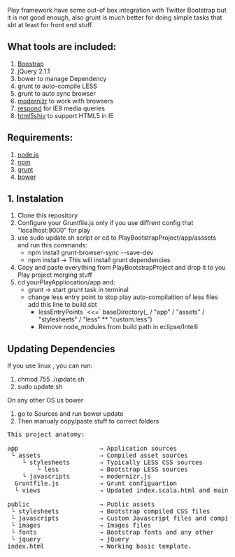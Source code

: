 Play framework have some out-of box integration with Twitter Bootstrap but it is not good enough, also grunt is much better for doing simple tasks that sbt at least for front end stuff. 

<h2> What tools are included:</h2>
<ol>
    <li><a href="https://github.com/twbs/bootstrap">Boostrap</a></li>
    <li>jQuery 2.1.1</li>
    <li>bower to manage Dependency</li>
    <li>grunt to auto-compile LESS</li>
    <li>grunt to auto sync browser</li>
    <li><a href="http://modernizr.com/docs/">modernizr</a> to work with browsers</li>
    <li><a href="https://github.com/scottjehl/Respond">respond</a> for IE8 media queries</li>
    <li><a href="http://code.google.com/p/html5shiv/"> html5shiv</a> to support HTML5 in IE</li>
</ol>

<h2>Requirements: </h2>
<ol>
    <li><a href="http://nodejs.org/">node.js</a></li>
    <li><a href="https://www.npmjs.org/doc/README.html">npm</a></li>
    <li><a href="http://gruntjs.com/getting-started">grunt</a></li>
    <li><a href="https://github.com/bower/bower">bower</a></li>
</ol>

<h2>1. Instalation</h2>
<ol>
    <li>Clone this repository</li>
    <li>Configure your Gruntfile.js only if you use diffrent config that "localhost:9000" for play</li>
    <li>use sudo update.sh script or cd to PlayBootstrapProject/app/asssets and run this commands:
        <ul>
        <li>npm install grunt-browser-sync --save-dev</li>
        <li>npm install    → This will install grunt dependencies</li>
        </ul>
    </li>
     <li>Copy and paste everything from PlayBootstrapProject and drop it to you Play project merging stuff</li>
     <li>cd yourPlayAppliocation/app and:
        <ul>
            <li>grunt          → start grunt task in terminal</li>
            <li>change less entry point to stop play auto-compilaition of less files add this line to build.sbt
                <ul>
                    <li>
                    lessEntryPoints `<<=` baseDirectory(_ / "app" / "assets" / "stylesheets" / "less" ** "custom.less")
                    </li>
                    <li>Remove node_modules from build path in eclipse/Intelli</li>
                </ul>
            </li>
        </ul>
    </li>
</ol>





<h2>Updating Dependencies</h2>
<p>If you use linux , you can run: </p>
<ol>
    <li>chmod 755 ./update.sh</li>
    <li>sudo update.sh</li>
</ol>


<p>On any other OS us bower</p>
<ol>
    <li>go to Sources and run bower update</li>
    <li>Then manualy copy/paste stuff to correct folders  </li>
</ol>


<pre>
This project anatomy:

app                      → Application sources
 └ assets                → Compiled asset sources
    └ stylesheets        → Typically LESS CSS sources
        └ less           → Bootstrap LESS sources
    └ javascripts        → modernizr.js 
  Gruntfile.js           → Grunt configuartion
  └ views                → Updated index.scala.html and main.scala.html

public                   → Public assets
 └ stylesheets           → Bootstrap compiled CSS files
 └ javascripts           → Custom Javascript files and compilled javascrpit for Bootstrap, also HTML5shiv, Respond
 └ images                → Images files 
 └ fonts                 → Bootstrap fonts and any other
 └ jquery                → jQuery 
index.html               → Working basic template.
</pre>
